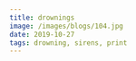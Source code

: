 ```yaml
---
title: drownings
image: /images/blogs/104.jpg
date: 2019-10-27
tags: drowning, sirens, print
---
```

